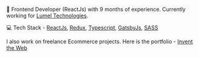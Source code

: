👋 Frontend Developer (ReactJs) with 9 months of experience. Currently working for [Lumel Technologies](https://lumel.com).

💻 Tech Stack - <a href="https://reactjs.org/">ReactJs</a>, <a href="https://tailwindcss.com/">Redux</a>, <a href="https://www.typescriptlang.org/">Typescript</a>, <a href="https://www.gatsbyjs.com/">GatsbyJs</a>, <a href="https://sass-lang.com/">SASS</a>

I also work on freelance Ecommerce projects. Here is the portfolio - <a href="https://inventtheweb.com/">Invent the Web</a>



<!---
mrrajsoni/mrrajsoni is a ✨ special ✨ repository because its `README.md` (this file) appears on your GitHub profile.
You can click the Preview link to take a look at your changes.
--->
